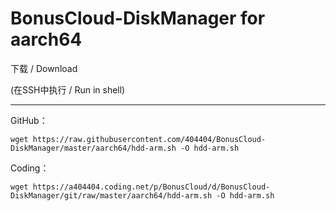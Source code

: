 # BonusCloud-DiskManager for aarch64

下载 / Download

(在SSH中执行 / Run in shell)

----------------------------------------------------------------------------------------------------------------------

GitHub：
```
wget https://raw.githubusercontent.com/404404/BonusCloud-DiskManager/master/aarch64/hdd-arm.sh -O hdd-arm.sh
```

Coding：
```
wget https://a404404.coding.net/p/BonusCloud/d/BonusCloud-DiskManager/git/raw/master/aarch64/hdd-arm.sh -O hdd-arm.sh
```
